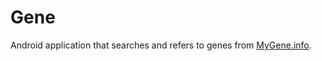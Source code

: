 # Gene

Android application that searches and refers to genes from [MyGene.info](http://mygene.info/).

